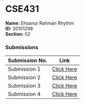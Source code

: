 # **CSE431**

**Name:** Ehsanur Rahman Rhythm  
**ID:** 20101298  
**Section:** 02  

### Submissions

| **Submission No.** | Link |
| ----------- | ----------- |
| Submission 1 | [Click Here](#) |
| Submission 2 | [Click Here](#) |
| Submission 3 | [Click Here](#) |
| Submission 4 | [Click Here](#) |

